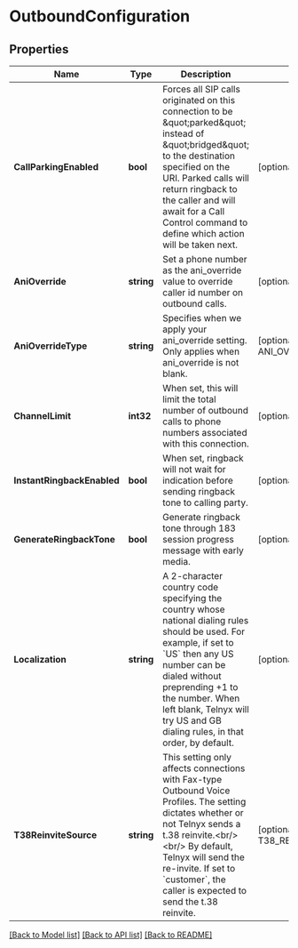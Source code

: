 # OutboundConfiguration

## Properties
Name | Type | Description | Notes
------------ | ------------- | ------------- | -------------
**CallParkingEnabled** | **bool** | Forces all SIP calls originated on this connection to be \&quot;parked\&quot; instead of \&quot;bridged\&quot; to the destination specified on the URI. Parked calls will return ringback to the caller and will await for a Call Control command to define which action will be taken next. | [optional] [default to false]
**AniOverride** | **string** | Set a phone number as the ani_override value to override caller id number on outbound calls. | [optional] 
**AniOverrideType** | **string** | Specifies when we apply your ani_override setting. Only applies when ani_override is not blank. | [optional] [default to ANI_OVERRIDE_TYPE.ALWAYS]
**ChannelLimit** | **int32** | When set, this will limit the total number of outbound calls to phone numbers associated with this connection. | [optional] [default to null]
**InstantRingbackEnabled** | **bool** | When set, ringback will not wait for indication before sending ringback tone to calling party. | [optional] [default to true]
**GenerateRingbackTone** | **bool** | Generate ringback tone through 183 session progress message with early media. | [optional] [default to false]
**Localization** | **string** | A 2-character country code specifying the country whose national dialing rules should be used. For example, if set to &#x60;US&#x60; then any US number can be dialed without preprending +1 to the number. When left blank, Telnyx will try US and GB dialing rules, in that order, by default. | [optional] [default to null]
**T38ReinviteSource** | **string** | This setting only affects connections with Fax-type Outbound Voice Profiles. The setting dictates whether or not Telnyx sends a t.38 reinvite.&lt;br/&gt;&lt;br/&gt; By default, Telnyx will send the re-invite. If set to &#x60;customer&#x60;, the caller is expected to send the t.38 reinvite. | [optional] [default to T38_REINVITE_SOURCE.TELNYX]

[[Back to Model list]](../README.md#documentation-for-models) [[Back to API list]](../README.md#documentation-for-api-endpoints) [[Back to README]](../README.md)


